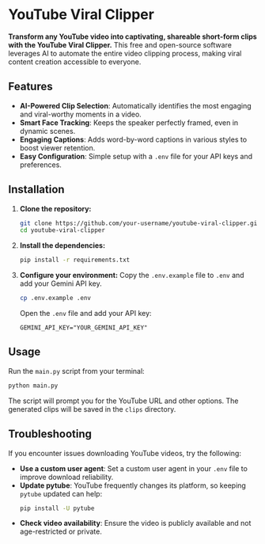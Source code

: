 # YouTube Viral Clipper

**Transform any YouTube video into captivating, shareable short-form clips with the YouTube Viral Clipper.** This free and open-source software leverages AI to automate the entire video clipping process, making viral content creation accessible to everyone.

## Features

- **AI-Powered Clip Selection**: Automatically identifies the most engaging and viral-worthy moments in a video.
- **Smart Face Tracking**: Keeps the speaker perfectly framed, even in dynamic scenes.
- **Engaging Captions**: Adds word-by-word captions in various styles to boost viewer retention.
- **Easy Configuration**: Simple setup with a `.env` file for your API keys and preferences.

## Installation

1. **Clone the repository:**
   ```bash
   git clone https://github.com/your-username/youtube-viral-clipper.git
   cd youtube-viral-clipper
   ```

2. **Install the dependencies:**
   ```bash
   pip install -r requirements.txt
   ```

3. **Configure your environment:**
   Copy the `.env.example` file to `.env` and add your Gemini API key.
   ```bash
   cp .env.example .env
   ```
   Open the `.env` file and add your API key:
   ```
   GEMINI_API_KEY="YOUR_GEMINI_API_KEY"
   ```

## Usage

Run the `main.py` script from your terminal:
```bash
python main.py
```
The script will prompt you for the YouTube URL and other options. The generated clips will be saved in the `clips` directory.

## Troubleshooting

If you encounter issues downloading YouTube videos, try the following:

- **Use a custom user agent**: Set a custom user agent in your `.env` file to improve download reliability.
- **Update pytube**: YouTube frequently changes its platform, so keeping `pytube` updated can help:
  ```bash
  pip install -U pytube
  ```
- **Check video availability**: Ensure the video is publicly available and not age-restricted or private.
